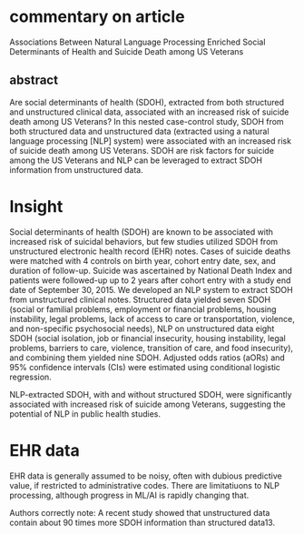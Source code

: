 # commentary on article

Associations Between Natural Language Processing Enriched Social Determinants of Health and Suicide Death among US Veterans

## abstract 
Are social determinants of health (SDOH), extracted from both structured and unstructured
clinical data, associated with an increased risk of suicide death among US Veterans? In this nested case-control study, SDOH from both structured data and unstructured data (extracted using a natural language processing [NLP] system) were associated with an increased risk of suicide death among US Veterans. SDOH are risk factors for suicide among the US Veterans and NLP can be leveraged to extract SDOH information from unstructured data.


# Insight

Social determinants of health (SDOH) are known to be associated with increased risk of suicidal behaviors, but few studies utilized SDOH from unstructured electronic health record (EHR) notes. Cases of suicide deaths were matched with 4 controls on birth year, cohort entry date, sex, and duration of follow-up. Suicide was ascertained by National Death Index and patients were followed-up up to 2 years after cohort entry with a study end date of September 30, 2015.
We developed an NLP system to extract SDOH from unstructured clinical notes. Structured data yielded
seven SDOH (social or familial problems, employment or financial problems, housing instability, legal
problems, lack of access to care or transportation, violence, and non-specific psychosocial needs), NLP
on unstructured data eight SDOH (social isolation, job or financial insecurity, housing instability, legal
problems, barriers to care, violence, transition of care, and food insecurity), and combining them yielded
nine SDOH. Adjusted odds ratios (aORs) and 95% confidence intervals (CIs) were estimated using
conditional logistic regression.


NLP-extracted SDOH, with and without structured SDOH, were significantly
associated with increased risk of suicide among Veterans, suggesting the potential of NLP in public
health studies.

# EHR data

EHR data is generally assumed to be noisy, often with dubious predictive value, if restricted to administrative codes.
There are limitatiuons to NLP processing, although progress in ML/AI is rapidly changing that.

Authors correctly note: 
A recent study showed that unstructured data contain about 90 times more SDOH information than
structured data13.


